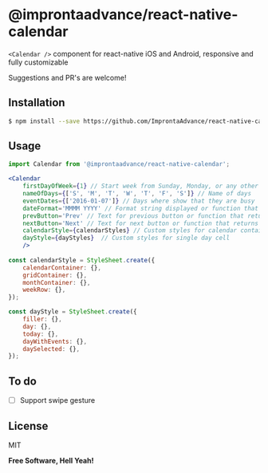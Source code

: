 # @improntaadvance/react-native-calendar
`<Calendar />` component for react-native iOS and Android, responsive and fully customizable

Suggestions and PR's are welcome!

## Installation
```sh
$ npm install --save https://github.com/ImprontaAdvance/react-native-calendar
```

## Usage
```jsx
import Calendar from '@improntaadvance/react-native-calendar';

<Calendar
    firstDayOfWeek={1} // Start week from Sunday, Monday, or any other
    nameOfDays={['S', 'M', 'T', 'W', 'T', 'F', 'S']} // Name of days 
    eventDates={['2016-01-07']} // Days where show that they are busy
    dateFormat='MMMM YYYY' // Format string displayed or function that returns React node
    prevButton='Prev' // Text for previous button or function that returns React node; null to hide
    nextButton='Next' // Text for next button or function that returns React node; null to hide
    calendarStyle={calendarStyles} // Custom styles for calendar container and grids
    dayStyle={dayStyles}  // Custom styles for single day cell
    />
    
const calendarStyle = StyleSheet.create({
    calendarContainer: {},
    gridContainer: {},
    monthContainer: {},
    weekRow: {},
});

const dayStyle = StyleSheet.create({
    filler: {},
    day: {},
    today: {},
    dayWithEvents: {},
    daySelected: {},
});
```

## To do

- [ ] Support swipe gesture


## License
MIT

**Free Software, Hell Yeah!**
